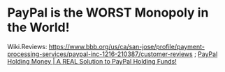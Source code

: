 # PayPal is the WORST Monopoly in the World!
Wiki.Reviews: https://www.bbb.org/us/ca/san-jose/profile/payment-processing-services/paypal-inc-1216-210387/customer-reviews ; [PayPal Holding Money | A REAL Solution to PayPal Holding Funds!](https://youtu.be/W48NfXZNHd8)
